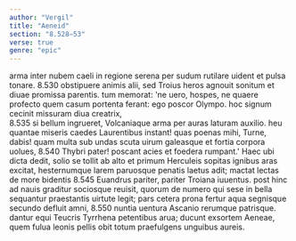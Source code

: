```yaml
---
author: "Vergil"
title: "Aeneid"
section: "8.528–53"
verse: true
genre: "epic"
---
```


arma inter nubem caeli in regione serena
per sudum rutilare uident et pulsa tonare.
8.530
obstipuere animis alii, sed Troius heros
agnouit sonitum et diuae promissa parentis.
tum memorat: 'ne uero, hospes, ne quaere profecto
quem casum portenta ferant: ego poscor Olympo.
hoc signum cecinit missuram diua creatrix,  
8.535
si bellum ingrueret, Volcaniaque arma per auras
laturam auxilio.
heu quantae miseris caedes Laurentibus instant!
quas poenas mihi, Turne, dabis! quam multa sub undas
scuta uirum galeasque et fortia corpora uolues,
8.540
Thybri pater! poscant acies et foedera rumpant.'
  Haec ubi dicta dedit, solio se tollit ab alto
et primum Herculeis sopitas ignibus aras
excitat, hesternumque larem paruosque penatis
laetus adit; mactat lectas de more bidentis
8.545
Euandrus pariter, pariter Troiana iuuentus.
post hinc ad nauis graditur sociosque reuisit,
quorum de numero qui sese in bella sequantur
praestantis uirtute legit; pars cetera prona
fertur aqua segnisque secundo defluit amni,
8.550
nuntia uentura Ascanio rerumque patrisque.
dantur equi Teucris Tyrrhena petentibus arua;
ducunt exsortem Aeneae, quem fulua leonis
pellis obit totum praefulgens unguibus aureis.